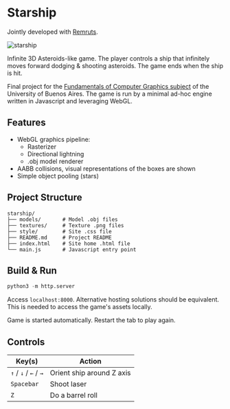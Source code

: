 # Starship

Jointly developed with [Remruts](https://github.com/Remruts/).

![starship](https://user-images.githubusercontent.com/7926479/209482947-4c46be47-fd97-447e-bec6-9a0ba284c646.png)

Infinite 3D Asteroids-like game. The player controls a ship that infinitely moves forward dodging & shooting asteroids. The game ends when the ship is hit.

Final project for the [Fundamentals of Computer Graphics subject](https://campus.exactas.uba.ar/course/view.php?id=2433) of the University of Buenos Aires. The game is run by a minimal ad-hoc engine written in Javascript and leveraging WebGL.

## Features

* WebGL graphics pipeline:
  * Rasterizer
  * Directional lightning
  * .obj model renderer
* AABB collisions, visual representations of the boxes are shown
* Simple object pooling (stars)

## Project Structure

```plaintext
starship/
├── models/       # Model .obj files
├── textures/     # Texture .png files
├── style/        # Site .css file
├── README.md     # Project README
├── index.html    # Site home .html file   
└── main.js       # Javascript entry point
```

## Build & Run

```python
python3 -m http.server
```

Access `localhost:8000`. Alternative hosting solutions should be equivalent. This is needed to access the game's assets locally.

Game is started automatically. Restart the tab to play again.

## Controls

| Key(s)                    | Action                                                           |
|---------------------------|------------------------------------------------------------------|
| `↑` / `↓` / `←` / `→`     | Orient ship around Z axis                                        |
| `Spacebar`                | Shoot laser                                                      |
| `Z`                       | Do a barrel roll                                                 |

